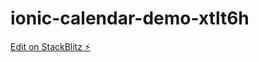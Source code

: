 # ionic-calendar-demo-xtlt6h

[Edit on StackBlitz ⚡️](https://stackblitz.com/edit/ionic-calendar-demo-xtlt6h)